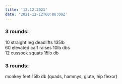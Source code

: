 ```yaml
---
title: '12.12.2021'
date: '2021-12-12T00:00:00Z'
---
```


### 3 rounds:      
10 straight leg deadlifts 135lb      
60 elevated calf raises 10lb dbs    
12 cussock squats 15lb db      

### 3 rounds:      
monkey feet 15lb db (quads, hammys, glute, hip flexor)   